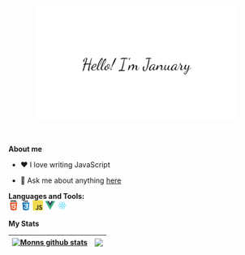 <p align="center"><img width="80%" src="./images/hello.jpg" /></p>

<br />

**About me**

- ❤️ I love writing JavaScript  
  
- 💬 Ask me about anything [here](https://github.com/Moons99/Moons99/issues)

**Languages and Tools:**  
<code><img height="20" src="https://raw.githubusercontent.com/github/explore/80688e429a7d4ef2fca1e82350fe8e3517d3494d/topics/html/html.png"></code>
<code><img height="20" src="https://raw.githubusercontent.com/github/explore/80688e429a7d4ef2fca1e82350fe8e3517d3494d/topics/css/css.png"></code>
<code><img height="20" src="https://raw.githubusercontent.com/github/explore/80688e429a7d4ef2fca1e82350fe8e3517d3494d/topics/javascript/javascript.png"></code>
<code><img height="20" src="https://raw.githubusercontent.com/github/explore/80688e429a7d4ef2fca1e82350fe8e3517d3494d/topics/vue/vue.png"></code>
<code><img height="20" src="https://raw.githubusercontent.com/github/explore/80688e429a7d4ef2fca1e82350fe8e3517d3494d/topics/react/react.png"></code>

**My Stats**

| <a href="https://github.com/Moons99"><img align="center" src="https://github-readme-stats.vercel.app/api?username=Moons99&show_icons=true&include_all_commits=true&theme=buefy&hide_border=true" alt="Monns github stats" /></a> | <a href="https://github.com/Moons99"><img align="center" src="https://github-readme-stats.vercel.app/api/top-langs/?username=Moons99&layout=compact&theme=buefy&hide_border=true" /></a> |
| ------------- | ------------- |
